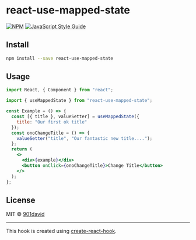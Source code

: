 # react-use-mapped-state

>

[![NPM](https://img.shields.io/npm/v/react-use-mapped-state.svg)](https://www.npmjs.com/package/react-use-mapped-state) [![JavaScript Style Guide](https://img.shields.io/badge/code_style-standard-brightgreen.svg)](https://standardjs.com)

## Install

```bash
npm install --save react-use-mapped-state
```

## Usage

```jsx
import React, { Component } from "react";

import { useMappedState } from "react-use-mapped-state";

const Example = () => {
  const [{ title }, valueSetter] = useMappedState({
    title: "Our first ok title"
  });
  const onoChangeTitle = () => {
    valueSetter("title", "Our fantastic new title....");
  };
  return (
    <>
      <div>{example}</div>
      <button onClick={onoChangeTitle}>Change Title</button>
    </>
  );
};
```

## License

MIT © [901david](https://github.com/901david)

---

This hook is created using [create-react-hook](https://github.com/hermanya/create-react-hook).
